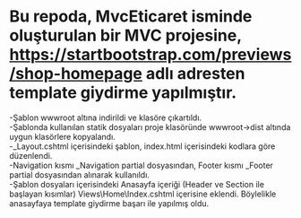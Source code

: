 #  Bu repoda, MvcEticaret isminde oluşturulan bir MVC projesine, https://startbootstrap.com/previews/shop-homepage adlı adresten template giydirme yapılmıştır.

-Şablon wwwroot altına indirildi ve klasöre çıkartıldı. <br>
-Şablonda kullanılan statik dosyaları proje klasöründe wwwroot->dist altında uygun klasörlere kopyalandı.<br>
-_Layout.cshtml içerisindeki şablon, index.html içerisindeki kodlara göre düzenlendi.<br>
-Navigation kısmı _Navigation partial dosyasından, Footer kısmı _Footer partial dosyasından alınarak kullanıldı.<br>
-Şablon dosyaları içerisindeki Anasayfa içeriği (Header ve Section ile başlayan kısımlar)  Views\Home\Index.cshtml içerisine eklendi. Böylelikle anasayfaya template giydirme başarı ile yapılmış oldu.<br>
